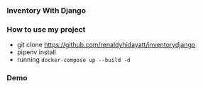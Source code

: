 ### Inventory With Django

### How to use my project

- git clone https://github.com/renaldyhidayatt/inventorydjango
- pipenv install
- running `docker-compose up --build -d`

### Demo

